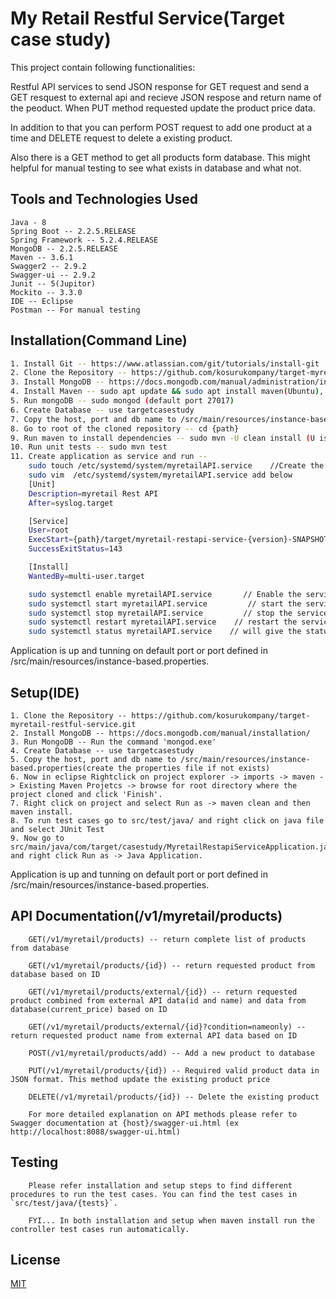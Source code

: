 # My Retail Restful Service(Target case study)

 This project contain following functionalities:

 Restful API services to send JSON response for GET request and send a GET resquest to external api and recieve JSON respose and return name of the peoduct. When PUT method requested update the product price data.

In addition to that you can perform POST request to add one product at a time and DELETE request to delete a existing product.

Also there is a GET method to get all products form database. This might helpful for manual testing to see what exists in database and what not.


## Tools and Technologies Used

```
Java - 8
Spring Boot -- 2.2.5.RELEASE
Spring Framework -- 5.2.4.RELEASE
MongoDB -- 2.2.5.RELEASE
Maven -- 3.6.1
Swagger2 -- 2.9.2
Swagger-ui -- 2.9.2
Junit -- 5(Jupitor)
Mockito -- 3.3.0
IDE -- Eclipse
Postman -- For manual testing

```

## Installation(Command Line)

```bash
1. Install Git -- https://www.atlassian.com/git/tutorials/install-git
2. Clone the Repository -- https://github.com/kosurukompany/target-myretail-restful-service.git
3. Install MongoDB -- https://docs.mongodb.com/manual/administration/install-on-linux/
4. Install Maven -- sudo apt update && sudo apt install maven(Ubuntu), sudo yum install maven (CentOS 7) for more options check -- http://maven.apache.org/install.html
5. Run mongoDB -- sudo mongod (default port 27017)
6. Create Database -- use targetcasestudy
7. Copy the host, port and db name to /src/main/resources/instance-based.properties
8. Go to root of the cloned repository -- cd {path}
9. Run maven to install dependencies -- sudo mvn -U clean install (U is for Snapshots to be updated)
10. Run unit tests -- sudo mvn test
11. Create application as service and run -- 
	sudo touch /etc/systemd/system/myretailAPI.service    //Create the service file
	sudo vim  /etc/systemd/system/myretailAPI.service add below
	[Unit]
	Description=myretail Rest API
	After=syslog.target

	[Service]
	User=root
	ExecStart={path}/target/myretail-restapi-service-{version}-SNAPSHOT.jar   // this will be location of jar file in the project
	SuccessExitStatus=143

	[Install]
	WantedBy=multi-user.target

	sudo systemctl enable myretailAPI.service       // Enable the service
	sudo systemctl start myretailAPI.service         // start the service
	sudo systemctl stop myretailAPI.service         // stop the service
	sudo systemctl restart myretailAPI.service    // restart the service
	sudo systemctl status myretailAPI.service    // will give the status 

```
Application is up and tunning on default port or port defined in /src/main/resources/instance-based.properties.

## Setup(IDE)
```
1. Clone the Repository -- https://github.com/kosurukompany/target-myretail-restful-service.git
2. Install MongoDB -- https://docs.mongodb.com/manual/installation/
3. Run MongoDB -- Run the command 'mongod.exe'
4. Create Database -- use targetcasestudy
5. Copy the host, port and db name to /src/main/resources/instance-based.properties(create the properties file if not exists)
6. Now in eclipse Rightclick on project explorer -> imports -> maven - > Existing Maven Projetcs -> browse for root directory where the project cloned and click 'Finish'.
7. Right click on project and select Run as -> maven clean and then maven install.
8. To run test cases go to src/test/java/ and right click on java file and select JUnit Test
9. Now go to src/main/java/com/target/casestudy/MyretailRestapiServiceApplication.java and right click Run as -> Java Application.
```
Application is up and tunning on default port or port defined in /src/main/resources/instance-based.properties.

## API Documentation(/v1/myretail/products)
```
	GET(/v1/myretail/products) -- return complete list of products from database

	GET(/v1/myretail/products/{id}) -- return requested product from database based on ID

	GET(/v1/myretail/products/external/{id}) -- return requested product combined from external API data(id and name) and data from database(current_price) based on ID

	GET(/v1/myretail/products/external/{id}?condition=nameonly) -- return requested product name from external API data based on ID

	POST(/v1/myretail/products/add) -- Add a new product to database

	PUT(/v1/myretail/products/{id}) -- Required valid product data in JSON format. This method update the existing product price

	DELETE(/v1/myretail/products/{id}) -- Delete the existing product

	For more detailed explanation on API methods please refer to Swagger documentation at {host}/swagger-ui.html (ex http://localhost:8088/swagger-ui.html)
```
## Testing
```
	Please refer installation and setup steps to find different procedures to run the test cases. You can find the test cases in `src/test/java/{tests}`. 

	FYI... In both installation and setup when maven install run the controller test cases run automatically.
```

## License
[MIT](https://github.com/kosurukompany/target-myretail-restful-service/blob/master/LICENSE)

